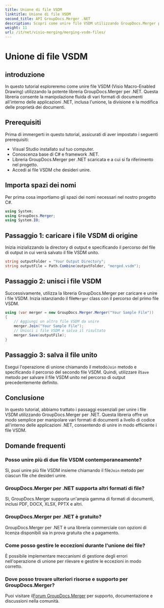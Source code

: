 ```yaml
---
title: Unione di file VSDM
linktitle: Unione di file VSDM
second_title: API GroupDocs.Merger .NET
description: Scopri come unire file VSDM utilizzando GroupDocs.Merger per .NET. Semplifica le attività di gestione dei documenti con questa libreria facile da usare.
weight: 11
url: /it/net/visio-merging/merging-vsdm-files/
---
```


# Unione di file VSDM

## introduzione
In questo tutorial esploreremo come unire file VSDM (Visio Macro-Enabled Drawing) utilizzando la potente libreria GroupDocs.Merger per .NET. Questa libreria consente la manipolazione fluida di vari formati di documenti all'interno delle applicazioni .NET, inclusa l'unione, la divisione e la modifica delle proprietà dei documenti.
## Prerequisiti
Prima di immergerti in questo tutorial, assicurati di aver impostato i seguenti prerequisiti:
- Visual Studio installato sul tuo computer.
- Conoscenza base di C# e framework .NET.
- Libreria GroupDocs.Merger per .NET scaricata e a cui si fa riferimento nel progetto.
- Accedi ai file VSDM che desideri unire.

## Importa spazi dei nomi
Per prima cosa importiamo gli spazi dei nomi necessari nel nostro progetto C#.
```csharp
using System; 
using GroupDocs.Merger;
using System.IO;
```
## Passaggio 1: caricare i file VSDM di origine
Inizia inizializzando la directory di output e specificando il percorso del file di output in cui verrà salvato il file VSDM unito.
```csharp
string outputFolder = "Your Output Directory";
string outputFile = Path.Combine(outputFolder, "merged.vsdm");
```
## Passaggio 2: unisci i file VSDM
 Successivamente, utilizza la libreria GroupDocs.Merger per caricare e unire i file VSDM. Inizia istanziando il file`Merger` class con il percorso del primo file VSDM.
```csharp
using (var merger = new GroupDocs.Merger.Merger("Your Sample File"))
{
    // Aggiungi un altro file VSDM da unire
    merger.Join("Your Sample File");
    // Unisci i file VSDM e salva il risultato
    merger.Save(outputFile);
}
```
## Passaggio 3: salva il file unito
Esegui l'operazione di unione chiamando il metodo`Join` metodo e specificando il percorso del secondo file VSDM. Quindi, utilizzare il`Save` metodo per salvare il file VSDM unito nel percorso di output precedentemente definito.

## Conclusione
In questo tutorial, abbiamo trattato i passaggi essenziali per unire i file VSDM utilizzando GroupDocs.Merger per .NET. Questa libreria offre un modo semplice per manipolare vari formati di documenti a livello di codice all'interno delle applicazioni .NET, consentendo di unire in modo efficiente i file VSDM.

## Domande frequenti
### Posso unire più di due file VSDM contemporaneamente?
 Sì, puoi unire più file VSDM insieme chiamando il file`Join` metodo per ciascun file che desideri unire.
### GroupDocs.Merger per .NET supporta altri formati di file?
Sì, GroupDocs.Merger supporta un'ampia gamma di formati di documenti, inclusi PDF, DOCX, XLSX, PPTX e altri.
### GroupDocs.Merger per .NET è gratuito?
GroupDocs.Merger per .NET è una libreria commerciale con opzioni di licenza disponibili sia in prova gratuita che a pagamento.
### Come posso gestire le eccezioni durante l'unione dei file?
È possibile implementare meccanismi di gestione degli errori nell'operazione di unione per rilevare e gestire le eccezioni in modo corretto.
### Dove posso trovare ulteriori risorse e supporto per GroupDocs.Merger?
 Puoi visitare il[Forum GroupDocs.Merger](https://forum.groupdocs.com/c/merger/32) per supporto, documentazione e discussioni nella comunità.